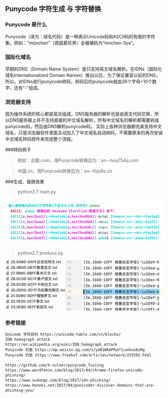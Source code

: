 
## Punycode 字符生成 与 字符替换

### Punycode 是什么
    
Punycode（译为：域名代码）是一种表示Unicode码和ASCII码的有限的字符集。例如：“münchen”（德国慕尼黑）会被编码为“mnchen-3ya”。

### 国际化域名

早期的DNS（Domain Name System）是只支持英文域名解析。在IDNs（国际化域名Internationalized Domain Names）推出以后，为了保证兼容以前的DNS，所以，对IDNs进行punycode转码，转码后的punycode就由26个字母+10个数字，还有“-”组成。

### 浏览器支持
因为操作系统的核心都是英文组成，DNS服务器的解析也是由英文代码交换，所以DNS服务器上并不支持直接的中文域名解析，所有中文域名的解析都需要转成punycode码，然后由DNS解析punycode码。
实际上各种浏览器都完美支持中文域名，只是浏览器软件里面主动加入了中文域名自动转码，不需要原来的再次安装中文域名转码控件来完成整个流程。

###转码例子
> 例如：企鹅.com，用Punycode转换后为：xn--hoq754q.com

> 中国.cn，用Punycode转换后为：xn--fiqs8s.cn

###生成、替换效果

> python2.7 main.py

![img.png](image/img_1.png)

> python2.7 produce.py

![img.png](image/img.png)



### 参考链接

    Unicode 字符百科 https://unicode-table.com/cn/blocks/
    IDN homograph attack https://en.wikipedia.org/wiki/IDN_homograph_attack
    Punycode 钓鱼 https://mp.weixin.qq.com/s/yaN1WkAPRaYlLuekvo8zHg
    Punycode 钓鱼 https://www.freebuf.com/articles/network/255592.html
    
    https://github.com/k-vulner/punycode_fuzzing
    https://www.wordfence.com/blog/2017/04/chrome-firefox-unicode-phishing/
    https://www.xudongz.com/blog/2017/idn-phishing/
    https://www.honoki.net/2017/04/punicoder-discover-domains-that-are-phishing-you/